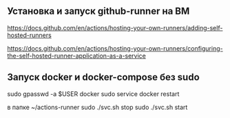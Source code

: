 ## Установка и запуск github-runner на ВМ

https://docs.github.com/en/actions/hosting-your-own-runners/adding-self-hosted-runners

https://docs.github.com/en/actions/hosting-your-own-runners/configuring-the-self-hosted-runner-application-as-a-service

## Запуск docker и docker-compose без sudo
sudo gpasswd -a $USER docker
sudo service docker restart

в папке ~/actions-runner
sudo ./svc.sh stop
sudo ./svc.sh start
